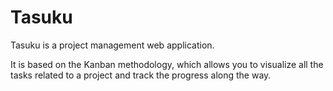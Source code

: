 # Tasuku

Tasuku is a project management web application. 

It is based on the Kanban methodology, which allows you to visualize all the tasks related to a project and track the progress along the way.